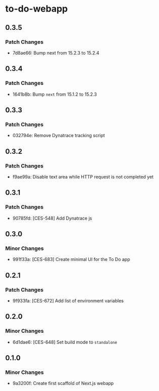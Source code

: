 # to-do-webapp

## 0.3.5

### Patch Changes

- 7d8ae66: Bump next from 15.2.3 to 15.2.4

## 0.3.4

### Patch Changes

- 1641b8b: Bump `next` from 15.1.2 to 15.2.3

## 0.3.3

### Patch Changes

- 032794e: Remove Dynatrace tracking script

## 0.3.2

### Patch Changes

- f9ae99a: Disable text area while HTTP request is not completed yet

## 0.3.1

### Patch Changes

- 90785fd: [CES-548] Add Dynatrace js

## 0.3.0

### Minor Changes

- 991f33a: [CES-683] Create minimal UI for the To Do app

## 0.2.1

### Patch Changes

- 9f933fa: [CES-672] Add list of environment variables

## 0.2.0

### Minor Changes

- 6d1dae6: [CES-648] Set build mode to `standalone`

## 0.1.0

### Minor Changes

- 9a3200f: Create first scaffold of Next.js webapp
